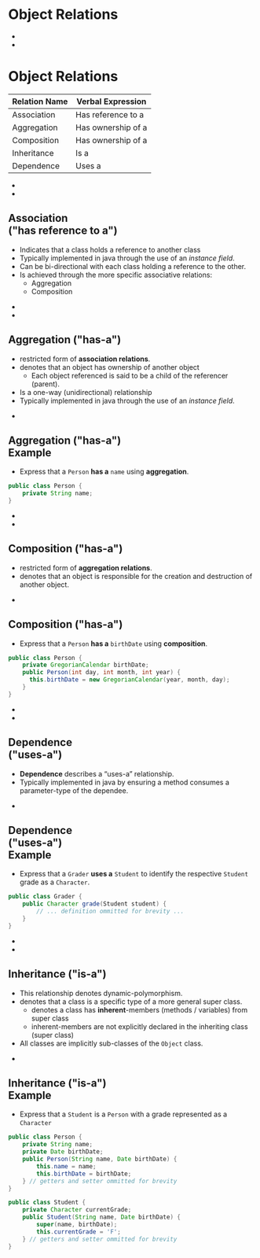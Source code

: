 
# Object Relations


-
-
# Object Relations
| Relation Name | Verbal Expression |
|---|---|
| Association | Has reference to a |
| Aggregation | Has ownership of a |
| Composition | Has ownership of a |
| Inheritance | Is a |
| Dependence  | Uses a |









-
-
## Association<br>("has reference to a")
* Indicates that a class holds a reference to another class
* Typically implemented in java through the use of an _instance field_.
* Can be bi-directional with each class holding a reference to the other.
* Is achieved through the more specific associative relations:
	* Aggregation
	* Composition











-
-
## Aggregation ("has-a")
* restricted form of **association relations**.
* denotes that an object has ownership of another object
	* Each object referenced is said to be a child of the referencer (parent).
* Is a one-way (unidirectional) relationship
* Typically implemented in java through the use of an _instance field_.



-
## Aggregation ("has-a")<br>Example
* Express that a `Person` **has a** `name` using **aggregation**.

```java
public class Person {
	private String name;
}
```









-
-
## Composition ("has-a")
* restricted form of **aggregation relations**.
* denotes that an object is responsible for the creation and destruction of another object.


-
## Composition ("has-a")
* Express that a `Person` **has a** `birthDate` using **composition**.

```java
public class Person {
	private GregorianCalendar birthDate;
	public Person(int day, int month, int year) {
	  this.birthDate = new GregorianCalendar(year, month, day);
	}
}
```









-
-
## Dependence<br>("uses-a")
* **Dependence** describes a “uses-a” relationship.
* Typically implemented in java by ensuring a method consumes a parameter-type of the dependee.


-
## Dependence<br>("uses-a")<br>Example
* Express that a `Grader` **uses a** `Student` to identify the respective `Student` grade as a `Character`.

```java
public class Grader {
	public Character grade(Student student) {
		// ... definition ommitted for brevity ...
	}
}
```












-
-
## Inheritance ("is-a")
* This relationship denotes dynamic-polymorphism.
* denotes that a class is a specific type of a more general super class.
	* denotes a class has **inherent**-members (methods / variables) from super class
	* inherent-members are not explicitly declared in the inheriting class (super class)
* All classes are implicitly sub-classes of the `Object` class.


-
## Inheritance ("is-a")<br>Example
* Express that a `Student` is a `Person` with a grade represented as a `Character`

```java
public class Person {
	private String name;
	private Date birthDate;
	public Person(String name, Date birthDate) {
		this.name = name;
		this.birthDate = birthDate;
	} // getters and setter ommitted for brevity
}
```

```java
public class Student {
	private Character currentGrade;
	public Student(String name, Date birthDate) {
		super(name, birthDate);
		this.currentGrade = 'F';
	} // getters and setter ommitted for brevity
}
```
